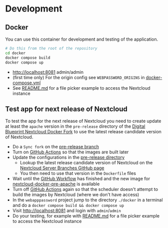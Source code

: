 # Development

## Docker

You can use this container for development and testing of the application.

```bash
# Do this from the root of the repository
cd docker
docker compose build
docker compose up
```

- <http://localhost:8081> admin/admin
- (first time only) For the origin config see `WEBPASSWORD_ORIGINS` in [docker-compose.yml](../docker/docker-compose.yml>)
- See [README.md](../README.md#Example) for a file picker example to access the Nextcloud instance

## Test app for next release of Nextcloud

To test the app for the next release of Nextcloud you need to create update at least the `apache` version in
the `pre-release` directory of the [Digital Blueprint Nextcloud Docker Fork](https://github.com/digital-blueprint/nextcloud-docker/tree/pre-release/pre-release)
to use the latest release candidate version of Nextcloud.

- Do a `Sync fork` on the [pre-release branch](https://github.com/digital-blueprint/nextcloud-docker/tree/pre-release)
- Turn on [GitHub Actions](https://github.com/digital-blueprint/nextcloud-docker/settings/actions)
  so that the images are built later
- Update the configurations in the [pre-release directory](https://github.com/digital-blueprint/nextcloud-docker/tree/pre-release/pre-release)
    - Lookup the latest release candidate version of Nextcloud on the [Nextcloud Server Branches GitHub page](https://github.com/nextcloud/server/branches/all)
    - You then need to use that version in the `Dockerfile` files
- Wait until the [GitHub Workflow](https://github.com/digital-blueprint/nextcloud-docker/actions/workflows/build-deploy-pre-images.yml)
  has finished and the new image for [nextcloud-docker-pre-apache](https://github.com/digital-blueprint/nextcloud-docker/pkgs/container/nextcloud-docker-pre-apache)
  is available
- Turn off [GitHub Actions](https://github.com/digital-blueprint/nextcloud-docker/settings/actions) again
  so that the scheduler doesn't attempt to build the images by Nextcloud (where we don't have access)
- In the `webapppassword` project jump to the directory `./docker` in a terminal and do a `docker compose build && docker compose up`
- Visit <http://localhost:8081> and login with `admin`/`admin`
- Do your testing, for example with [README.md](../README.md#Example) for a file picker example to access the Nextcloud instance
